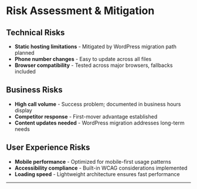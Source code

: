 # Risk Assessment & Mitigation

## Technical Risks
- **Static hosting limitations** - Mitigated by WordPress migration path planned
- **Phone number changes** - Easy to update across all files
- **Browser compatibility** - Tested across major browsers, fallbacks included

## Business Risks
- **High call volume** - Success problem; documented in business hours display
- **Competitor response** - First-mover advantage established
- **Content updates needed** - WordPress migration addresses long-term needs

## User Experience Risks
- **Mobile performance** - Optimized for mobile-first usage patterns
- **Accessibility compliance** - Built-in WCAG considerations implemented
- **Loading speed** - Lightweight architecture ensures fast performance

---
